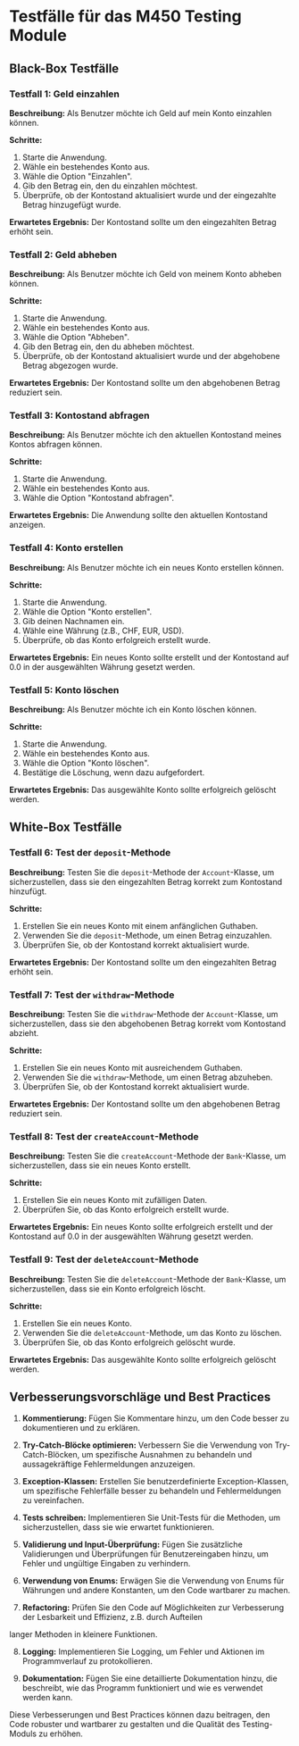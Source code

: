 # Testfälle für das M450 Testing Module

## Black-Box Testfälle

### Testfall 1: Geld einzahlen
**Beschreibung:** Als Benutzer möchte ich Geld auf mein Konto einzahlen können.

**Schritte:**
1. Starte die Anwendung.
2. Wähle ein bestehendes Konto aus.
3. Wähle die Option "Einzahlen".
4. Gib den Betrag ein, den du einzahlen möchtest.
5. Überprüfe, ob der Kontostand aktualisiert wurde und der eingezahlte Betrag hinzugefügt wurde.

**Erwartetes Ergebnis:** Der Kontostand sollte um den eingezahlten Betrag erhöht sein.

### Testfall 2: Geld abheben
**Beschreibung:** Als Benutzer möchte ich Geld von meinem Konto abheben können.

**Schritte:**
1. Starte die Anwendung.
2. Wähle ein bestehendes Konto aus.
3. Wähle die Option "Abheben".
4. Gib den Betrag ein, den du abheben möchtest.
5. Überprüfe, ob der Kontostand aktualisiert wurde und der abgehobene Betrag abgezogen wurde.

**Erwartetes Ergebnis:** Der Kontostand sollte um den abgehobenen Betrag reduziert sein.

### Testfall 3: Kontostand abfragen
**Beschreibung:** Als Benutzer möchte ich den aktuellen Kontostand meines Kontos abfragen können.

**Schritte:**
1. Starte die Anwendung.
2. Wähle ein bestehendes Konto aus.
3. Wähle die Option "Kontostand abfragen".

**Erwartetes Ergebnis:** Die Anwendung sollte den aktuellen Kontostand anzeigen.

### Testfall 4: Konto erstellen
**Beschreibung:** Als Benutzer möchte ich ein neues Konto erstellen können.

**Schritte:**
1. Starte die Anwendung.
2. Wähle die Option "Konto erstellen".
3. Gib deinen Nachnamen ein.
4. Wähle eine Währung (z.B., CHF, EUR, USD).
5. Überprüfe, ob das Konto erfolgreich erstellt wurde.

**Erwartetes Ergebnis:** Ein neues Konto sollte erstellt und der Kontostand auf 0.0 in der ausgewählten Währung gesetzt werden.

### Testfall 5: Konto löschen
**Beschreibung:** Als Benutzer möchte ich ein Konto löschen können.

**Schritte:**
1. Starte die Anwendung.
2. Wähle ein bestehendes Konto aus.
3. Wähle die Option "Konto löschen".
4. Bestätige die Löschung, wenn dazu aufgefordert.

**Erwartetes Ergebnis:** Das ausgewählte Konto sollte erfolgreich gelöscht werden.

## White-Box Testfälle

### Testfall 6: Test der `deposit`-Methode
**Beschreibung:** Testen Sie die `deposit`-Methode der `Account`-Klasse, um sicherzustellen, dass sie den eingezahlten Betrag korrekt zum Kontostand hinzufügt.

**Schritte:**
1. Erstellen Sie ein neues Konto mit einem anfänglichen Guthaben.
2. Verwenden Sie die `deposit`-Methode, um einen Betrag einzuzahlen.
3. Überprüfen Sie, ob der Kontostand korrekt aktualisiert wurde.

**Erwartetes Ergebnis:** Der Kontostand sollte um den eingezahlten Betrag erhöht sein.

### Testfall 7: Test der `withdraw`-Methode
**Beschreibung:** Testen Sie die `withdraw`-Methode der `Account`-Klasse, um sicherzustellen, dass sie den abgehobenen Betrag korrekt vom Kontostand abzieht.

**Schritte:**
1. Erstellen Sie ein neues Konto mit ausreichendem Guthaben.
2. Verwenden Sie die `withdraw`-Methode, um einen Betrag abzuheben.
3. Überprüfen Sie, ob der Kontostand korrekt aktualisiert wurde.

**Erwartetes Ergebnis:** Der Kontostand sollte um den abgehobenen Betrag reduziert sein.

### Testfall 8: Test der `createAccount`-Methode
**Beschreibung:** Testen Sie die `createAccount`-Methode der `Bank`-Klasse, um sicherzustellen, dass sie ein neues Konto erstellt.

**Schritte:**
1. Erstellen Sie ein neues Konto mit zufälligen Daten.
2. Überprüfen Sie, ob das Konto erfolgreich erstellt wurde.

**Erwartetes Ergebnis:** Ein neues Konto sollte erfolgreich erstellt und der Kontostand auf 0.0 in der ausgewählten Währung gesetzt werden.

### Testfall 9: Test der `deleteAccount`-Methode
**Beschreibung:** Testen Sie die `deleteAccount`-Methode der `Bank`-Klasse, um sicherzustellen, dass sie ein Konto erfolgreich löscht.

**Schritte:**
1. Erstellen Sie ein neues Konto.
2. Verwenden Sie die `deleteAccount`-Methode, um das Konto zu löschen.
3. Überprüfen Sie, ob das Konto erfolgreich gelöscht wurde.

**Erwartetes Ergebnis:** Das ausgewählte Konto sollte erfolgreich gelöscht werden.

## Verbesserungsvorschläge und Best Practices

1. **Kommentierung:** Fügen Sie Kommentare hinzu, um den Code besser zu dokumentieren und zu erklären.

2. **Try-Catch-Blöcke optimieren:** Verbessern Sie die Verwendung von Try-Catch-Blöcken, um spezifische Ausnahmen zu behandeln und aussagekräftige Fehlermeldungen anzuzeigen.

3. **Exception-Klassen:** Erstellen Sie benutzerdefinierte Exception-Klassen, um spezifische Fehlerfälle besser zu behandeln und Fehlermeldungen zu vereinfachen.

4. **Tests schreiben:** Implementieren Sie Unit-Tests für die Methoden, um sicherzustellen, dass sie wie erwartet funktionieren.

5. **Validierung und Input-Überprüfung:** Fügen Sie zusätzliche Validierungen und Überprüfungen für Benutzereingaben hinzu, um Fehler und ungültige Eingaben zu verhindern.

6. **Verwendung von Enums:** Erwägen Sie die Verwendung von Enums für Währungen und andere Konstanten, um den Code wartbarer zu machen.

7. **Refactoring:** Prüfen Sie den Code auf Möglichkeiten zur Verbesserung der Lesbarkeit und Effizienz, z.B. durch Aufteilen

 langer Methoden in kleinere Funktionen.

8. **Logging:** Implementieren Sie Logging, um Fehler und Aktionen im Programmverlauf zu protokollieren.

9. **Dokumentation:** Fügen Sie eine detaillierte Dokumentation hinzu, die beschreibt, wie das Programm funktioniert und wie es verwendet werden kann.

Diese Verbesserungen und Best Practices können dazu beitragen, den Code robuster und wartbarer zu gestalten und die Qualität des Testing-Moduls zu erhöhen.
